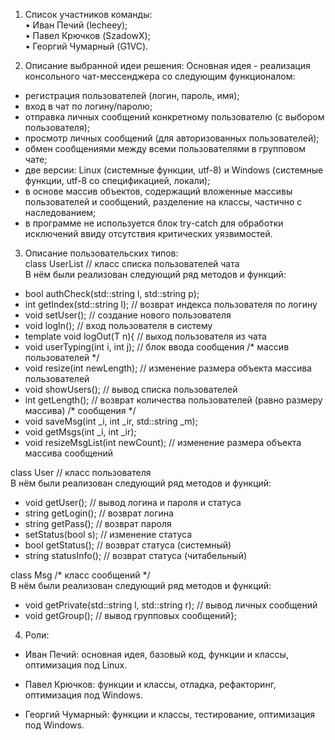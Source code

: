 1.	Список участников команды:  
•	Иван Печий (lecheey);  
•	Павел Крючков (SzadowX);  
•	Георгий Чумарный (G1VC).  

3.	Описание выбранной идеи решения:
Основная идея - реализация  консольного чат-мессенджера со следующим  функционалом:
- регистрация пользователей (логин, пароль, имя);  
- вход в чат по логину/паролю;  
- отправка личных сообщений конкретному пользователю (с выбором пользователя);  
- просмотр личных сообщений (для авторизованных пользователей);  
- обмен сообщениями между всеми пользователями в групповом чате;  
- две версии: Linux (системные функции, utf-8) и Windows (системные функции, utf-8 со спецификацией, локали);  
- в основе массив объектов, содержащий вложенные массивы пользователей и сообщений, разделение на классы, частично с наследованием;  
- в программе не используется блок try-catch для обработки исключений ввиду отсутствия критических уязвимостей.  

3.	Описание пользовательских  типов:  
class UserList // класс списка пользователей чата  
В нём были реализован следующий  ряд  методов и   функций:
- bool authCheck(std::string l, std::string p);
- int getIndex(std::string l); // возврат индекса пользователя по логину
- void setUser(); // создание нового пользователя
- void logIn(); // вход пользователя в систему
- template<typename T> void logOut(T n){ // выход пользователя из чата
- void userTyping(int i, int j); //  блок ввода сообщения 
/* массив пользователей */
- void resize(int newLength); // изменение размера объекта массива пользователей
- void showUsers(); // вывод списка пользователей
- int getLength(); // возврат количества пользователей (равно размеру массива)
/* сообщения */
- void saveMsg(int _i, int _ir, std::string _m);
- void getMsgs(int _i, int _ir);
- void resizeMsgList(int newCount); // изменение размера объекта массива сообщений  

class User // класс пользователя  
В нём были реализован следующий  ряд  методов и   функций:
- void getUser(); // вывод логина и пароля и статуса	
- string getLogin(); // возврат логина
- string getPass(); // возврат пароля
- setStatus(bool s); // изменение статуса
- bool getStatus(); // возврат статуса (системный)
- string statusInfo(); // возврат статуса (читабельный)

class Msg /* класс сообщений */  
В нём были реализован следующий  ряд  методов и   функций:  
- void getPrivate(std::string l, std::string r); // вывод личных сообщений
- void getGroup(); // вывод групповых сообщений};

4.	Роли: 

- Иван Печий: основная идея, базовый код, функции и классы, оптимизация под Linux.

- Павел Крючков: функции и классы, отладка, рефакторинг, оптимизация под Windows.

- Георгий Чумарный: функции и классы, тестирование, оптимизация под Windows.
